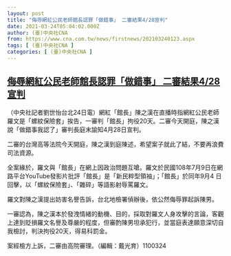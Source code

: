 ```yaml
---
layout: post
title: "侮辱網紅公民老師館長認罪「做錯事」 二審結果4/28宣判"
date: 2021-03-24T05:04:02.000Z
author: (臺)中央社CNA
from: https://www.cna.com.tw/news/firstnews/202103240123.aspx
tags: [ (臺)中央社CNA ]
categories: [ (臺)中央社CNA ]
---
```

<!--1616562242000-->
[侮辱網紅公民老師館長認罪「做錯事」 二審結果4/28宣判](https://www.cna.com.tw/news/firstnews/202103240123.aspx)
------

<div>
<div></div><div class="paragraph"><p>（中央社記者劉世怡台北24日電）網紅「館長」陳之漢在直播時指網紅公民老師羅文是「螺紋保險套」挨告，一審判「館長」拘役20天。二審今天開庭，陳之漢說「做錯事我認了」審判長庭末諭知4月28日宣判。</p><p>二審的台灣高等法院今天開庭，陳之漢到庭陳述，希望案子就此了結，不要再浪費司法資源。</p><p>全案緣於，羅文與「館長」在網上因政治問題互嗆。羅文於民國108年7月9日在網路平台YouTube發影片批評「館長」是「新民粹型領袖」；「館長」於同年9月4 日回擊，以「螺紋保險套」、「雜碎」等語影射辱罵羅文。</p><p>羅文對陳之漢提出妨害名譽告訴，台北地檢署偵辦後，依公然侮辱罪起訴陳男。</p><p>一審認為，陳之漢本於發洩情緒的動機、目的，採取對羅文人身攻擊的言論，客觀上達到貶損羅文名譽及尊嚴的程度，但審酌陳男坦承犯行，並當庭表達願意深切自我檢討，判決拘役20天，得易科罰金。</p><p>案經檢方上訴，二審由高院審理。（編輯：戴光育）1100324</p></div>
</div>
